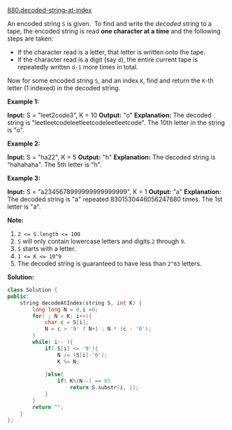 [880.decoded-string-at-index](https://leetcode.com/problems/decoded-string-at-index/)  

An encoded string `S` is given.  To find and write the _decoded_ string to a tape, the encoded string is read **one character at a time** and the following steps are taken:

*   If the character read is a letter, that letter is written onto the tape.
*   If the character read is a digit (say `d`), the entire current tape is repeatedly written `d-1` more times in total.

Now for some encoded string `S`, and an index `K`, find and return the `K`\-th letter (1 indexed) in the decoded string.

**Example 1:**

**Input:** S = "leet2code3", K = 10
**Output:** "o"
**Explanation:** 
The decoded string is "leetleetcodeleetleetcodeleetleetcode".
The 10th letter in the string is "o".

**Example 2:**

**Input:** S = "ha22", K = 5
**Output:** "h"
**Explanation:** 
The decoded string is "hahahaha".  The 5th letter is "h".

**Example 3:**

**Input:** S = "a2345678999999999999999", K = 1
**Output:** "a"
**Explanation:** 
The decoded string is "a" repeated 8301530446056247680 times.  The 1st letter is "a".

**Note:**

1.  `2 <= S.length <= 100`
2.  `S` will only contain lowercase letters and digits `2` through `9`.
3.  `S` starts with a letter.
4.  `1 <= K <= 10^9`
5.  The decoded string is guaranteed to have less than `2^63` letters.  



**Solution:**  

```cpp
class Solution {
public:
    string decodeAtIndex(string S, int K) {
        long long N = 0,i =0;
        for( ; N < K; i++){
            char c = S[i];
            N = c > '9' ? N+1 : N * (c - '0');
        }
        while( i-- ){
            if( S[i] <= '9'){
                N /= (S[i]-'0');
                K %= N;
                
            }else{
                if( K%(N--) == 0)
                    return S.substr(i, 1);
            }
        }
        return "";
    }
};
```
      